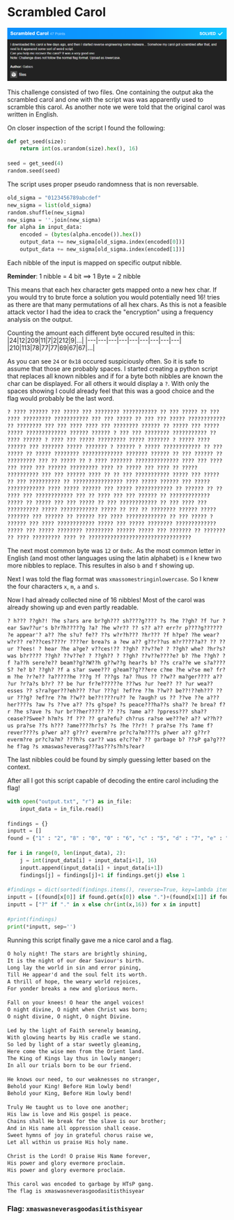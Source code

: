 # Scrambled Carol

![img](scrambled.png)

This challenge consisted of two files. One containing the output aka the scrambled carol and one with the script was was apparently used to scramble this carol. As another note we were told that the original carol was written in English.

On closer inspection of the script I found the following:


```python
def get_seed(size):
    return int(os.urandom(size).hex(), 16)

seed = get_seed(4)
random.seed(seed)
```
The script uses proper pseudo randomness that is non reversable.

```python
old_sigma = "0123456789abcdef"
new_sigma = list(old_sigma)
random.shuffle(new_sigma)
new_sigma = ''.join(new_sigma)
for alpha in input_data:
    encoded = (bytes(alpha.encode()).hex())
    output_data += new_sigma[old_sigma.index(encoded[0])]
    output_data += new_sigma[old_sigma.index(encoded[1])]
```
Each nibble of the input is mapped on specific output nibble.

**Reminder**: 1 nibble = 4 bit $\implies$ 1 Byte = 2 nibble

This means that each hex character gets mapped onto a new hex char. If you would try to brute force a solution you would potentially need $16!$ tries as there are that many permutations of all hex chars. As this is not a feasible attack vector I had the idea to crack the "encryption" using a frequency analysis on the output.

Counting the amount each different byte occured resulted in this:
|24|12|209|11|7|2|212|9|...|
|---|---|---|---|---|---|---|---|---|
|210|113|78|77|77|69|67|67|...|

As you can see `24` or `0x18` occured suspiciously often. 
So it is safe to assume that those are probably spaces.
I started creating a python script that replaces all known nibbles and if for a byte both nibbles are known the char can be displayed. For all others it would display a `?`.
With only the spaces showing I could already feel that this was a good choice and the flag would probably be the last word.
```raw
? ???? ?????? ??? ????? ??? ???????? ??????????? ?? ??? ????? ?? ??? ???? ????????? ??????????? ??? ??? ????? ?? ??? ??? ????? ???????????? ?? ???????? ??? ??? ???? ???? ??? ???????? ?????? ?? ????? ??? ????? ????? ????????????? ?????? ?????? ? ??? ??? ???????? ??????????? ?? ???? ?????? ? ???? ??? ????? ????????? ????? ??????? ? ????? ???? ?????? ??? ??????? ????? ??????? ? ?????? ? ????? ???????????? ?? ??? ????? ?? ????? ???????? ????????????? ??????? ?????? ?? ??? ?????? ?? ????????? ??? ?? ????? ?? ? ???? ??????? ?????????????? ???? ??? ???? ??? ???? ??? ?????? ????????? ???? ?? ????? ??? ???? ?? ????? ?????????? ??? ??? ?????? ???? ?? ?? ??? ??????????? ????? ??? ????? ?? ??? ?????????? ?? ???????????????? ???? ????? ?????? ??? ????? ???????????? ???? ????? ?????? ??? ????? ???????????? ?? ?????? ?? ?? ???? ??? ???????????? ??? ?? ???? ??? ??? ?????? ?? ????????????? ????? ?? ????? ??? ??? ????? ?? ??? ???????????? ?? ??? ???? ??? ?????????? ????? ???????????? ????? ?? ??? ?? ???????? ?????? ????? ??????? ??? ?????? ?? ?????? ??? ???? ????????????? ?? ??? ????? ? ?????? ??? ???? ???????????? ????? ??? ????? ???????? ????????????? ????? ??? ????? ???????? ????????? ?????? ????? ??? ??????? ?? ??????? ?? ???? ????????? ???? ?? ?????????????????????????????????
```
The next most common byte was `12` or `0x0c`. As the most common letter in English (and most other languages using the latin alphabet) is `e` I knew two more nibbles to replace. This resultes in also `b` and `f` showing up.

Next I was told the flag format was `xmassomestringinlowercase`. So I knew the four characters `x`, `m`, `a` and `s`.

Now I had already collected nine of 16 nibbles! Most of the carol was already showing up and even partly readable.

```raw
? h??? ??gh?! ?he s?ars are br?gh??? sh????g???? ?s ?he ??gh? ?f ?ur ?ear Sav??ur's b?r?h?????g ?a? ?he w?r?? ?? s?? a?? err?r p????g?????? ?e appear'? a?? ?he s?u? fe?? ??s w?r?h??? ?hr??? ?f h?pe? ?he wear? w?r?? re???ces????r ????er brea?s a ?ew a?? g??r??us m?r?????a?? ?? ??ur ??ees! ? hear ?he a?ge? v??ces!?? ??gh? ??v??e? ? ??gh? whe? ?hr?s? was b?r???? ??gh? ??v??e? ? ??gh?? ? ??gh? ??v??e????e? b? ?he ??gh? ?f ?a??h sere?e?? beam??g??W??h g??w??g hear?s b? ??s cra??e we s?a????S? ?e? b? ??gh? ?f a s?ar swee??? g?eam??g???ere c?me ?he w?se me? fr?m ?he ?r?e?? ?a?????he ???g ?f ???gs ?a? ?hus ?? ??w?? ma?ger???? a?? ?ur ?r?a?s b?r? ?? be ?ur fr?e??????e ???ws ?ur ?ee?? ?? ?ur wea??esses ?? s?ra?ger???eh??? ??ur ???g! ?ef?re ??m ??w?? be??!??eh??? ??ur ???g? ?ef?re ??m ??w?? be??!???ru?? ?e ?augh? us ?? ??ve ??e a???her????s ?aw ?s ??ve a?? ??s g?spe? ?s peace???ha??s sha?? ?e brea? f?r ?he s?ave ?s ?ur br??her????? ?? ??s ?ame a?? ?ppress??? sha?? cease??Swee? h?m?s ?f ??? ?? gra?efu? ch?rus ra?se we???e? a?? w??h?? us pra?se ??s h??? ?ame????hr?s? ?s ?he ??r?! ? pra?se ??s ?ame f?rever????s p?wer a?? g??r? everm?re pr?c?a?m????s p?wer a?? g??r? everm?re pr?c?a?m? ???h?s car?? was e?c??e? ?? garbage b? ??sP ga?g???he f?ag ?s xmaswas?everasg???as???s?h?s?ear?
```
The last nibbles could be found by simply guessing letter based on the context.

After all I got this script capable of decoding the entire carol including the flag!

```python
with open("output.txt", "r") as in_file:
    input_data = in_file.read()

findings = {}
inputt = []
found = {"1" : "2", "8" : "0", "0" : "6", "c" : "5", "d" : "7", "e" : "8", "a" : "d", "9" : "1", "4" : "3", "2" : "e", "b" : "f", "5" : "c", "3" : "4", "7" : "9", "f" : "a"}

for i in range(0, len(input_data), 2):
    j = int(input_data[i] + input_data[i+1], 16)
    inputt.append(input_data[i] + input_data[i+1])
    findings[j] = findings[j]+1 if findings.get(j) else 1

#findings = dict(sorted(findings.items(), reverse=True, key=lambda item: item[1]))
inputt = [(found[x[0]] if found.get(x[0]) else ".")+(found[x[1]] if found.get(x[1]) else ".") for x in inputt]
inputt = ["?" if "." in x else chr(int(x,16)) for x in inputt]

#print(findings)
print(*inputt, sep='')
```
Running this script finally gave me a nice carol and a flag.
```raw
O holy night! The stars are brightly shining,
It is the night of our dear Saviour's birth.
Long lay the world in sin and error pining,
Till He appear'd and the soul felt its worth.
A thrill of hope, the weary world rejoices,
For yonder breaks a new and glorious morn.

Fall on your knees! O hear the angel voices!
O night divine, O night when Christ was born;
O night divine, O night, O night Divine.

Led by the light of Faith serenely beaming,
With glowing hearts by His cradle we stand.
So led by light of a star sweetly gleaming,
Here come the wise men from the Orient land.
The King of Kings lay thus in lowly manger;
In all our trials born to be our friend.

He knows our need, to our weaknesses no stranger,
Behold your King! Before Him lowly bend!
Behold your King, Before Him lowly bend!

Truly He taught us to love one another;
His law is love and His gospel is peace.
Chains shall He break for the slave is our brother;
And in His name all oppression shall cease.
Sweet hymns of joy in grateful chorus raise we,
Let all within us praise His holy name.

Christ is the Lord! O praise His Name forever,
His power and glory evermore proclaim.
His power and glory evermore proclaim.

This carol was encoded to garbage by HTsP gang.
The flag is xmaswasneverasgoodasitisthisyear
```

### Flag: `xmaswasneverasgoodasitisthisyear`

